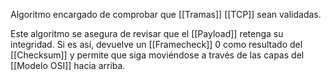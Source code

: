 Algoritmo encargado de comprobar que [[Tramas]] [[TCP]] sean validadas. 

Este algoritmo se asegura de revisar que el [[Payload]] retenga su integridad. Si es así, devuelve un [[Framecheck]] 0 como resultado del [[Checksum]] y permite que siga moviéndose a través de las capas del [[Modelo OSI]] hacia arriba.

